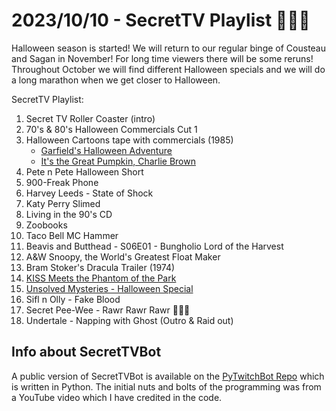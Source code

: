 # 2023/10/10 - SecretTV Playlist 🎃🎃🎃

Halloween season is started!  We will return to our regular binge of Cousteau and Sagan in November!  For long time viewers there will be some reruns!  Throughout October we will find different Halloween specials and we will do a long marathon when we get closer to Halloween.

SecretTV Playlist:
1. Secret TV Roller Coaster (intro)
2. 70's & 80's Halloween Commercials Cut 1
3. Halloween Cartoons tape with commercials (1985)
   - [Garfield's Halloween Adventure](https://en.wikipedia.org/wiki/Garfield's_Halloween_Adventure)
   - [It's the Great Pumpkin, Charlie Brown](https://en.wikipedia.org/wiki/Great_Pumpkin)
4. Pete n Pete Halloween Short
5. 900-Freak Phone
6. Harvey Leeds - State of Shock
7. Katy Perry Slimed
8. Living in the 90's CD
9. Zoobooks
10. Taco Bell MC Hammer
11. Beavis and Butthead - S06E01 - Bungholio Lord of the Harvest
12. A&W Snoopy, the World's Greatest Float Maker
13. Bram Stoker's Dracula Trailer (1974)
14. [KISS Meets the Phantom of the Park](https://en.wikipedia.org/wiki/Kiss_Meets_the_Phantom_of_the_Park)
15. [Unsolved Mysteries - Halloween Special](https://dinosaurdracula.com/blog/unsolved-mysteries-special/)
16. Sifl n Olly - Fake Blood
17. Secret Pee-Wee - Rawr Rawr Rawr 🐊🐊🐊
18. Undertale - Napping with Ghost (Outro & Raid out)


## Info about SecretTVBot

A public version of SecretTVBot is available on the [PyTwitchBot Repo](https://github.com/awbored/PyTwitchBot) which is written in Python.  The initial nuts and bolts of the programming was from a YouTube video which I have credited in the code.
